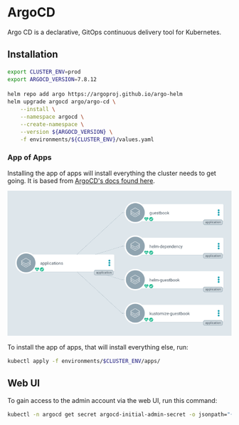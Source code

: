 # ArgoCD

Argo CD is a declarative, GitOps continuous delivery tool for Kubernetes.

## Installation

```bash
export CLUSTER_ENV=prod
export ARGOCD_VERSION=7.8.12

helm repo add argo https://argoproj.github.io/argo-helm
helm upgrade argocd argo/argo-cd \
    --install \
    --namespace argocd \
    --create-namespace \
    --version ${ARGOCD_VERSION} \
    -f environments/${CLUSTER_ENV}/values.yaml
```

### App of Apps

Installing the app of apps will install everything the cluster needs to get going. It is based from [ArgoCD's docs found here](https://github.com/argoproj/argo-cd/blob/a06cdb3880fe89f2e0512b07a4b2df2cfe83634e/docs/operator-manual/cluster-bootstrapping.md).

![alt](https://github.com/argoproj/argo-cd/blob/a06cdb3880fe89f2e0512b07a4b2df2cfe83634e/docs/assets/application-of-applications.png)

To install the app of apps, that will install everything else, run:

```bash
kubectl apply -f environments/$CLUSTER_ENV/apps/
```

## Web UI

To gain access to the admin account via the web UI, run this command:

```bash
kubectl -n argocd get secret argocd-initial-admin-secret -o jsonpath="{.data.password}" | base64 -d
```
